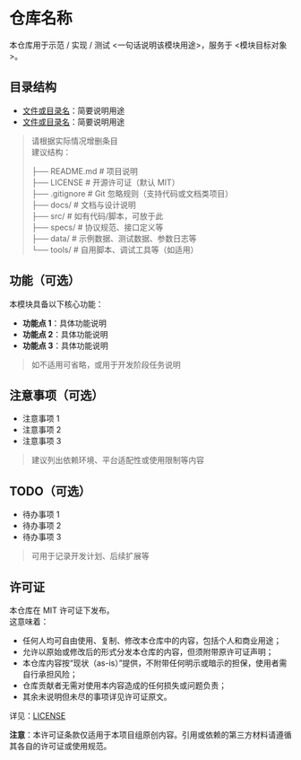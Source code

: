 # 仓库名称  

本仓库用于示范 / 实现 / 测试 <一句话说明该模块用途>，服务于 <模块目标对象>。  

## 目录结构  

- [文件或目录名](./文件或目录名)：简要说明用途  
- [文件或目录名](./文件或目录名)：简要说明用途  

> 请根据实际情况增删条目  
> 建议结构：
>   
> ├── README.md            # 项目说明  
> ├── LICENSE              # 开源许可证（默认 MIT）  
> ├── .gitignore           # Git 忽略规则（支持代码或文档类项目）  
> ├── docs/                # 文档与设计说明  
> ├── src/                 # 如有代码/脚本，可放于此  
> ├── specs/               # 协议规范、接口定义等  
> ├── data/                # 示例数据、测试数据、参数日志等  
> └── tools/               # 自用脚本、调试工具等（如适用）  

## 功能（可选）  

本模块具备以下核心功能：  

- **功能点 1**：具体功能说明  
- **功能点 2**：具体功能说明  
- **功能点 3**：具体功能说明  

> 如不适用可省略，或用于开发阶段任务说明  

## 注意事项（可选）  

- 注意事项 1  
- 注意事项 2  
- 注意事项 3  

> 建议列出依赖环境、平台适配性或使用限制等内容  

## TODO（可选）  

- 待办事项 1  
- 待办事项 2  
- 待办事项 3  

> 可用于记录开发计划、后续扩展等  

## 许可证  

本仓库在 MIT 许可证下发布。  
这意味着：  

- 任何人均可自由使用、复制、修改本仓库中的内容，包括个人和商业用途；  
- 允许以原始或修改后的形式分发本仓库的内容，但须附带原许可证声明；  
- 本仓库内容按“现状（as-is）”提供，不附带任何明示或暗示的担保，使用者需自行承担风险；  
- 仓库贡献者无需对使用本内容造成的任何损失或问题负责；  
- 其余未说明但未尽的事项详见许可证原文。  

详见：[LICENSE](./LICENSE)

**注意**：本许可证条款仅适用于本项目组原创内容。引用或依赖的第三方材料请遵循其各自的许可证或使用规范。
